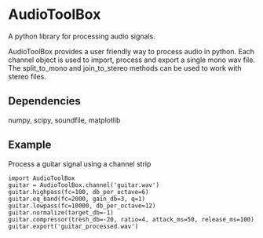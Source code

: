 # AudioToolBox
A python library for processing audio signals.

AudioToolBox provides a user friendly way to process audio in python.
Each channel object is used to import, process and export a single mono wav file.
The split_to_mono and join_to_stereo methods can be used to work with stereo files.

Dependencies
--
numpy, scipy, soundfile, matplotlib

Example
--
Process a guitar signal using a channel strip

    import AudioToolBox
    guitar = AudioToolBox.channel('guitar.wav')
    guitar.highpass(fc=100, db_per_octave=6)
    guitar.eq_band(fc=2000, gain_db=3, q=1)
    guitar.lowpass(fc=10000, db_per_octave=12)
    guitar.normalize(target_db=-1)
    guitar.compressor(tresh_db=-20, ratio=4, attack_ms=50, release_ms=100)
    guitar.export('guitar_processed.wav')
